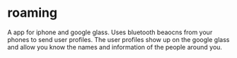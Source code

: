 roaming
=======

A app for iphone and google glass. Uses bluetooth beaocns from your phones to send user profiles. The user profiles show up on the google glass and allow you know the names and information of the people around you.
